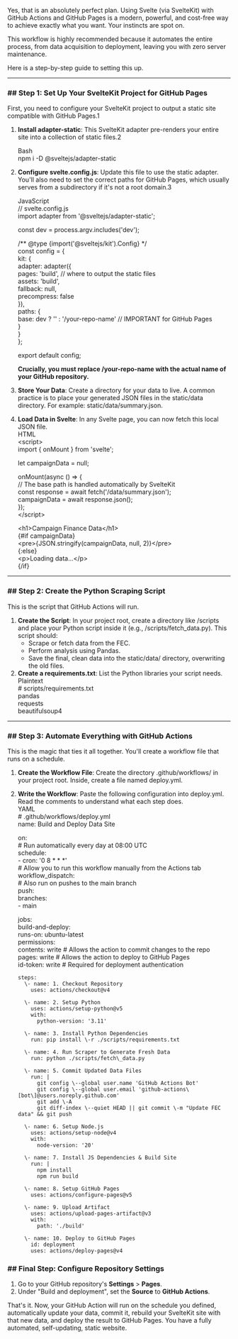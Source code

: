 Yes, that is an absolutely perfect plan. Using Svelte (via SvelteKit) with GitHub Actions and GitHub Pages is a modern, powerful, and cost-free way to achieve exactly what you want. Your instincts are spot on.

This workflow is highly recommended because it automates the entire process, from data acquisition to deployment, leaving you with zero server maintenance.

Here is a step-by-step guide to setting this up.

---

### **\#\# Step 1: Set Up Your SvelteKit Project for GitHub Pages**

First, you need to configure your SvelteKit project to output a static site compatible with GitHub Pages.1

1. **Install adapter-static**: This SvelteKit adapter pre-renders your entire site into a collection of static files.2

   Bash  
   npm i \-D @sveltejs/adapter-static

2. **Configure svelte.config.js**: Update this file to use the static adapter. You'll also need to set the correct paths for GitHub Pages, which usually serves from a subdirectory if it's not a root domain.3

   JavaScript  
   // svelte.config.js  
   import adapter from '@sveltejs/adapter-static';

   const dev \= process.argv.includes('dev');

   /\*\* @type {import('@sveltejs/kit').Config} \*/  
   const config \= {  
       kit: {  
           adapter: adapter({  
               pages: 'build', // where to output the static files  
               assets: 'build',  
               fallback: null,  
               precompress: false  
           }),  
           paths: {  
               base: dev ? '' : '/your-repo-name' // IMPORTANT for GitHub Pages  
           }  
       }  
   };

   export default config;

   **Crucially, you must replace /your-repo-name with the actual name of your GitHub repository.**  
3. **Store Your Data**: Create a directory for your data to live. A common practice is to place your generated JSON files in the static/data directory. For example: static/data/summary.json.  
4. **Load Data in Svelte**: In any Svelte page, you can now fetch this local JSON file.  
   HTML  
   \<script\>  
     import { onMount } from 'svelte';

     let campaignData \= null;

     onMount(async () \=\> {  
       // The base path is handled automatically by SvelteKit  
       const response \= await fetch('/data/summary.json');  
       campaignData \= await response.json();  
     });  
   \</script\>

   \<h1\>Campaign Finance Data\</h1\>  
   {\#if campaignData}  
     \<pre\>{JSON.stringify(campaignData, null, 2)}\</pre\>  
   {:else}  
     \<p\>Loading data...\</p\>  
   {/if}

---

### **\#\# Step 2: Create the Python Scraping Script**

This is the script that GitHub Actions will run.

1. **Create the Script**: In your project root, create a directory like /scripts and place your Python script inside it (e.g., /scripts/fetch\_data.py). This script should:  
   * Scrape or fetch data from the FEC.  
   * Perform analysis using Pandas.  
   * Save the final, clean data into the static/data/ directory, overwriting the old files.  
2. **Create a requirements.txt**: List the Python libraries your script needs.  
   Plaintext  
   \# scripts/requirements.txt  
   pandas  
   requests  
   beautifulsoup4

---

### **\#\# Step 3: Automate Everything with GitHub Actions**

This is the magic that ties it all together. You'll create a workflow file that runs on a schedule.

1. **Create the Workflow File**: Create the directory .github/workflows/ in your project root. Inside, create a file named deploy.yml.  
2. **Write the Workflow**: Paste the following configuration into deploy.yml. Read the comments to understand what each step does.  
   YAML  
   \# .github/workflows/deploy.yml  
   name: Build and Deploy Data Site

   on:  
     \# Run automatically every day at 08:00 UTC  
     schedule:  
       \- cron: '0 8 \* \* \*'  
     \# Allow you to run this workflow manually from the Actions tab  
     workflow\_dispatch:  
     \# Also run on pushes to the main branch  
     push:  
       branches:  
         \- main

   jobs:  
     build-and-deploy:  
       runs-on: ubuntu-latest  
       permissions:  
         contents: write \# Allows the action to commit changes to the repo  
         pages: write    \# Allows the action to deploy to GitHub Pages  
         id-token: write \# Required for deployment authentication

       steps:  
         \- name: 1. Checkout Repository  
           uses: actions/checkout@v4

         \- name: 2. Setup Python  
           uses: actions/setup-python@v5  
           with:  
             python-version: '3.11'

         \- name: 3. Install Python Dependencies  
           run: pip install \-r ./scripts/requirements.txt

         \- name: 4. Run Scraper to Generate Fresh Data  
           run: python ./scripts/fetch\_data.py

         \- name: 5. Commit Updated Data Files  
           run: |  
             git config \--global user.name 'GitHub Actions Bot'  
             git config \--global user.email 'github-actions\[bot\]@users.noreply.github.com'  
             git add \-A  
             git diff-index \--quiet HEAD || git commit \-m "Update FEC data" && git push

         \- name: 6. Setup Node.js  
           uses: actions/setup-node@v4  
           with:  
             node-version: '20'

         \- name: 7. Install JS Dependencies & Build Site  
           run: |  
             npm install  
             npm run build

         \- name: 8. Setup GitHub Pages  
           uses: actions/configure-pages@v5

         \- name: 9. Upload Artifact  
           uses: actions/upload-pages-artifact@v3  
           with:  
             path: './build'

         \- name: 10. Deploy to GitHub Pages  
           id: deployment  
           uses: actions/deploy-pages@v4

### **\#\# Final Step: Configure Repository Settings**

1. Go to your GitHub repository's **Settings** \> **Pages**.  
2. Under "Build and deployment", set the **Source** to **GitHub Actions**.

That's it. Now, your GitHub Action will run on the schedule you defined, automatically update your data, commit it, rebuild your SvelteKit site with that new data, and deploy the result to GitHub Pages. You have a fully automated, self-updating, static website.